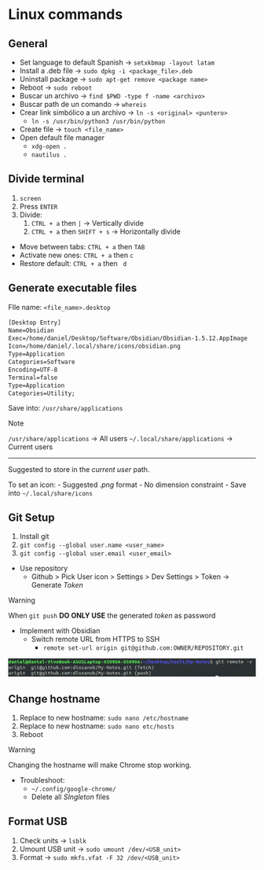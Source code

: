 # Linux commands

## General

- Set language to default Spanish -> `setxkbmap -layout latam`
- Install a .deb file -> `sudo dpkg -i <package_file>.deb`
- Uninstall package -> `sudo apt-get remove <package name>`
- Reboot -> `sudo reboot`
- Buscar un archivo -> `find $PWD -type f -name <archivo>`
- Buscar path de un comando -> `whereis`
- Crear link simbólico a un archivo -> `ln -s <original> <puntero>`
	- `ln -s /usr/bin/python3 /usr/bin/python`
- Create file -> `touch <file_name>`
- Open default file manager
	- `xdg-open .`
	- `nautilus .`

## Divide terminal

1. `screen`
2. Press `ENTER`
3. Divide:
	1. `CTRL + a` then `|` -> Vertically divide
	2. `CTRL + a` then `SHIFT + s` -> Horizontally divide

- Move between tabs: `CTRL + a` then `TAB`
- Activate new ones: `CTRL + a` then `c`
- Restore default: `CTRL + a` then ` d`

## Generate executable files

FIle name: `<file_name>.desktop`

```Text file
[Desktop Entry]
Name=Obsidian  
Exec=/home/daniel/Desktop/Software/Obsidian/Obsidian-1.5.12.AppImage
Icon=/home/daniel/.local/share/icons/obsidian.png
Type=Application
Categories=Software  
Encoding=UTF-8
Terminal=false
Type=Application
Categories=Utility;
```

Save into: `/usr/share/applications`

>[!Note]
> `/usr/share/applications` -> All users
> `~/.local/share/applications` -> Current users

---

Suggested to store in the _current user_ path.

To set an icon:
	- Suggested _.png_ format
	- No dimension constraint
	- Save into `~/.local/share/icons`

## Git Setup

1. Install git
2.  `git config --global user.name <user_name>`
3. `git config --global user.email <user_email>`

- Use repository
	- Github > Pick User icon > Settings > Dev Settings > Token -> Generate _Token_

>[!Warning]
>When `git push` __DO ONLY USE__ the  generated _token_ as password
>

- Implement with Obsidian
	- Switch remote URL from HTTPS to SSH
		- `remote set-url origin git@github.com:OWNER/REPOSITORY.git`

![](attachments/Pasted%20image%2020240505190438.png)

## Change hostname

1. Replace to new hostname: `sudo nano /etc/hostname`
2. Replace to new hostname: `sudo nano etc/hosts`
3. Reboot

>[!Warning]
>Changing the hostname will make Chrome stop working.
>- Troubleshoot: 
>	- `~/.config/google-chrome/`
>	- Delete all _SIngleton_ files

## Format USB

1. Check units -> `lsblk`
2. Umount USB unit -> `sudo umount /dev/<USB_unit>`
3. Format -> `sudo mkfs.vfat -F 32 /dev/<USB_unit>`





